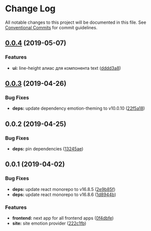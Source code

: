 # Change Log

All notable changes to this project will be documented in this file.
See [Conventional Commits](https://conventionalcommits.org) for commit guidelines.

## [0.0.4](https://github.com/monstrs/project-starter/compare/@ui/theme@0.0.3...@ui/theme@0.0.4) (2019-05-07)


### Features

* **ui:** line-height алиас для компонента text ([dddd3a8](https://github.com/monstrs/project-starter/commit/dddd3a8))





## [0.0.3](https://github.com/monstrs/project-starter/compare/@ui/theme@0.0.2...@ui/theme@0.0.3) (2019-04-26)


### Bug Fixes

* **deps:** update dependency emotion-theming to v10.0.10 ([22f5a18](https://github.com/monstrs/project-starter/commit/22f5a18))





## 0.0.2 (2019-04-25)


### Bug Fixes

* **deps:** pin dependencies ([13245ae](https://github.com/monstrs/project-starter/commit/13245ae))



## 0.0.1 (2019-04-02)


### Bug Fixes

* **deps:** update react monorepo to v16.8.5 ([2e9b85f](https://github.com/monstrs/project-starter/commit/2e9b85f))
* **deps:** update react monorepo to v16.8.6 ([1d8944b](https://github.com/monstrs/project-starter/commit/1d8944b))


### Features

* **frontend:** next app for all frontend apps ([0f4dbfe](https://github.com/monstrs/project-starter/commit/0f4dbfe))
* **site:** site emotion provider ([222c1fb](https://github.com/monstrs/project-starter/commit/222c1fb))
